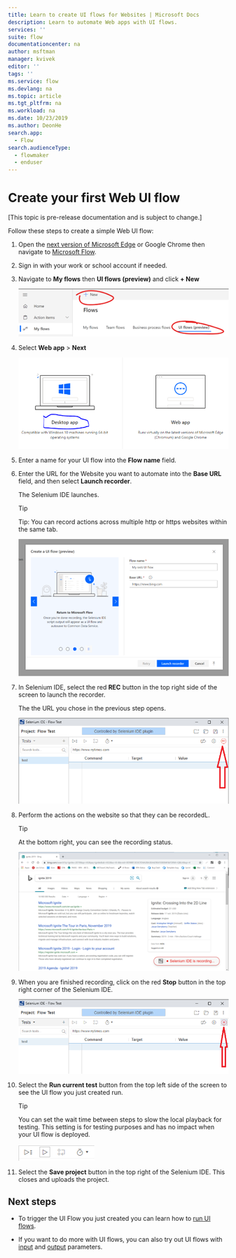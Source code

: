 ```yaml
---
title: Learn to create UI flows for Websites | Microsoft Docs
description: Learn to automate Web apps with UI flows.
services: ''
suite: flow
documentationcenter: na
author: msftman
manager: kvivek
editor: ''
tags: ''
ms.service: flow
ms.devlang: na
ms.topic: article
ms.tgt_pltfrm: na
ms.workload: na
ms.date: 10/23/2019
ms.author: DeonHe
search.app: 
  - Flow
search.audienceType: 
  - flowmaker
  - enduser
---
```

# Create your first Web UI flow

[This topic is pre-release documentation and is subject to change.]

Follow these steps to create a simple Web UI flow: 

1.  Open the [next version of Microsoft
    Edge](https://www.microsoftedgeinsider.com/) or Google Chrome then navigate
    to [Microsoft Flow](https://flow.microsoft.com/).

1.  Sign in with your work or school account if needed.

1.  Navigate to **My flows** then **UI flows (preview)** and click **+ New**  
    

    ![](../media/create-web-ui-flow/c02652b754123b651f14cd09b1b36c29.png)

1.  Select **Web app**  > **Next**
    
    ![](../media/create-web-ui-flow/5bb2857f2b7400c26e0bd77a274e8a2d.png)

1. Enter a name for your UI flow into the **Flow name** field.
1. Enter the URL for the Website you want to automate into the **Base URL** field, and then select **Launch recorder**.

   The Selenium IDE launches.

   >[!TIP] 
   >Tip: You can record actions across multiple http or https websites within
    the same tab.  

   ![](../media/create-web-ui-flow/6746864a114406a90affc5c375f2b157.png)

1. In Selenium IDE, select the red **REC** button in the top right side of the screen to launch the recorder.

   The the URL you chose in the previous step opens.

   ![](../media/create-web-ui-flow/540a0010c4efbb3a72ec344b93dfbeb6.png)

1.  Perform the actions on the website so that they can be recordedL. 
    
    >[!TIP]
    >At the bottom right, you can see the recording status.

    ![](../media/create-web-ui-flow/93d672877fb317fe32ddfc820a3cba31.png)

1.  When you are finished recording, click on the red **Stop** button in the top right corner of the Selenium IDE.

    ![](../media/create-web-ui-flow/708937b622f4556989140e5d188571e6.png)

1. Select the **Run current test** button from the top left side of the screen to see the UI flow you just created run.

   >[!TIP]
   >You can set the wait time between steps to slow the local playback for testing. This setting is for testing purposes and has no impact when your UI flow is deployed.  
  
    ![](../media/create-web-ui-flow/a1843f8d0d39f35ca8999eeb92e4d800.png)

1. Select the **Save project** button in the top right of the Selenium IDE. This closes and uploads the project.


## Next steps

<!--Todo: fix links-->
- To trigger the UI Flow you just created you can learn how to [run UI
flows](#run-ui-flows).

- If you want to do more with UI flows, you can also try out UI flows with
[input](#define-inputs-for-a-web-ui-flow) and
[output](#define-outputs-for-a-web-ui-flow) parameters.

